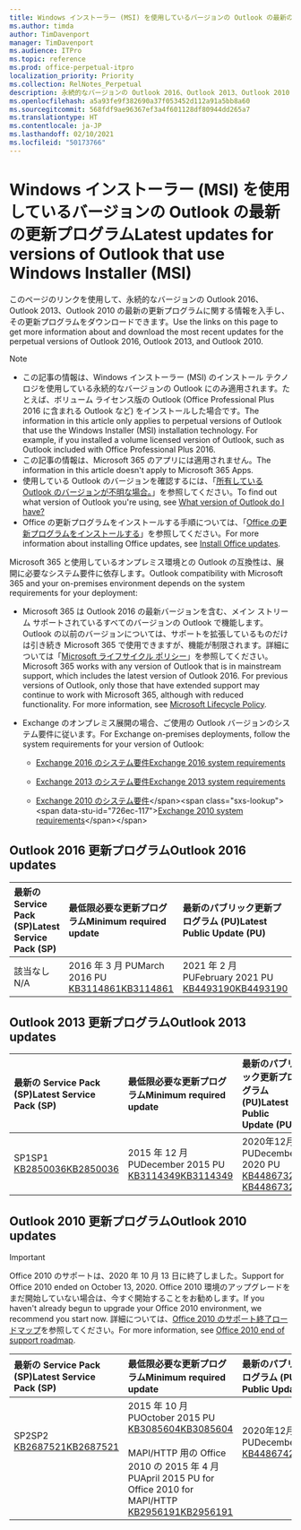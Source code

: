 ```yaml
---
title: Windows インストーラー (MSI) を使用しているバージョンの Outlook の最新の更新プログラム
ms.author: timda
author: TimDavenport
manager: TimDavenport
ms.audience: ITPro
ms.topic: reference
ms.prod: office-perpetual-itpro
localization_priority: Priority
ms.collection: RelNotes_Perpetual
description: 永続的なバージョンの Outlook 2016、Outlook 2013、Outlook 2010 の最新の更新プログラムに関する情報へのリンクを IT 技術者に提供します
ms.openlocfilehash: a5a93fe9f382690a37f053452d112a91a5bb8a60
ms.sourcegitcommit: 568fdf9ae96367ef3a4f601128df80944dd265a7
ms.translationtype: HT
ms.contentlocale: ja-JP
ms.lasthandoff: 02/10/2021
ms.locfileid: "50173766"
---
```

# <a name="latest-updates-for-versions-of-outlook-that-use-windows-installer-msi"></a><span data-ttu-id="726ec-103">Windows インストーラー (MSI) を使用しているバージョンの Outlook の最新の更新プログラム</span><span class="sxs-lookup"><span data-stu-id="726ec-103">Latest updates for versions of Outlook that use Windows Installer (MSI)</span></span>

<span data-ttu-id="726ec-104">このページのリンクを使用して、永続的なバージョンの Outlook 2016、Outlook 2013、Outlook 2010 の最新の更新プログラムに関する情報を入手し、その更新プログラムをダウンロードできます。</span><span class="sxs-lookup"><span data-stu-id="726ec-104">Use the links on this page to get more information about and download the most recent updates for the perpetual versions of Outlook 2016, Outlook 2013, and Outlook 2010.</span></span>
  
> [!NOTE]
> - <span data-ttu-id="726ec-p101">この記事の情報は、Windows インストーラー (MSI) のインストール テクノロジを使用している永続的なバージョンの Outlook にのみ適用されます。たとえば、ボリューム ライセンス版の Outlook (Office Professional Plus 2016 に含まれる Outlook など) をインストールした場合です。</span><span class="sxs-lookup"><span data-stu-id="726ec-p101">The information in this article only applies to perpetual versions of Outlook that use the Windows Installer (MSI) installation technology. For example, if you installed a volume licensed version of Outlook, such as Outlook included with Office Professional Plus 2016.</span></span>
> - <span data-ttu-id="726ec-107">この記事の情報は、Microsoft 365 のアプリには適用されません。</span><span class="sxs-lookup"><span data-stu-id="726ec-107">The information in this article doesn't apply to Microsoft 365 Apps.</span></span>
> - <span data-ttu-id="726ec-108">使用している Outlook のバージョンを確認するには、「[所有している Outlook のバージョンが不明な場合。](https://support.office.com/article/b3a9568c-edb5-42b9-9825-d48d82b2257c)」を参照してください。</span><span class="sxs-lookup"><span data-stu-id="726ec-108">To find out what version of Outlook you're using, see [What version of Outlook do I have?](https://support.office.com/article/b3a9568c-edb5-42b9-9825-d48d82b2257c)</span></span>
> - <span data-ttu-id="726ec-109">Office の更新プログラムをインストールする手順については、「[Office の更新プログラムをインストールする](https://support.office.com/article/2ab296f3-7f03-43a2-8e50-46de917611c5)」を参照してください。</span><span class="sxs-lookup"><span data-stu-id="726ec-109">For more information about installing Office updates, see [Install Office updates](https://support.office.com/article/2ab296f3-7f03-43a2-8e50-46de917611c5).</span></span> 
  
<span data-ttu-id="726ec-110">Microsoft 365 と使用しているオンプレミス環境との Outlook の互換性は、展開に必要なシステム要件に依存します。</span><span class="sxs-lookup"><span data-stu-id="726ec-110">Outlook compatibility with Microsoft 365 and your on-premises environment depends on the system requirements for your deployment:</span></span>
  
- <span data-ttu-id="726ec-p102">Microsoft 365 は Outlook 2016 の最新バージョンを含む、メイン ストリーム サポートされているすべてのバージョンの Outlook で機能します。Outlook の以前のバージョンについては、サポートを拡張しているものだけは引き続き Microsoft 365 で使用できますが、機能が制限されます。詳細については「[Microsoft ライフサイクル ポリシー](https://support.microsoft.com/lifecycle)」を参照してください。</span><span class="sxs-lookup"><span data-stu-id="726ec-p102">Microsoft 365 works with any version of Outlook that is in mainstream support, which includes the latest version of Outlook 2016. For previous versions of Outlook, only those that have extended support may continue to work with Microsoft 365, although with reduced functionality. For more information, see [Microsoft Lifecycle Policy](https://support.microsoft.com/lifecycle).</span></span>
    
- <span data-ttu-id="726ec-114">Exchange のオンプレミス展開の場合、ご使用の Outlook バージョンのシステム要件に従います。</span><span class="sxs-lookup"><span data-stu-id="726ec-114">For Exchange on-premises deployments, follow the system requirements for your version of Outlook:</span></span>
    
  - [<span data-ttu-id="726ec-115">Exchange 2016 のシステム要件</span><span class="sxs-lookup"><span data-stu-id="726ec-115">Exchange 2016 system requirements</span></span>](https://docs.microsoft.com/Exchange/plan-and-deploy/system-requirements)
    
  - [<span data-ttu-id="726ec-116">Exchange 2013 のシステム要件</span><span class="sxs-lookup"><span data-stu-id="726ec-116">Exchange 2013 system requirements</span></span>](https://docs.microsoft.com/exchange/exchange-2013-system-requirements-exchange-2013-help)
    
  - <span data-ttu-id="726ec-117">[Exchange 2010 のシステム要件](https://docs.microsoft.com/previous-versions/office/exchange-server-2010/aa996719(v=exchg.141))</span><span class="sxs-lookup"><span data-stu-id="726ec-117">[Exchange 2010 system requirements](https://docs.microsoft.com/previous-versions/office/exchange-server-2010/aa996719(v=exchg.141))</span></span>

   
## <a name="outlook-2016-updates"></a><span data-ttu-id="726ec-118">Outlook 2016 更新プログラム</span><span class="sxs-lookup"><span data-stu-id="726ec-118">Outlook 2016 updates</span></span>

|<span data-ttu-id="726ec-119">**最新の Service Pack (SP)**</span><span class="sxs-lookup"><span data-stu-id="726ec-119">**Latest Service Pack (SP)**</span></span>|<span data-ttu-id="726ec-120">**最低限必要な更新プログラム**</span><span class="sxs-lookup"><span data-stu-id="726ec-120">**Minimum required update**</span></span>|<span data-ttu-id="726ec-121">**最新のパブリック更新プログラム (PU)**</span><span class="sxs-lookup"><span data-stu-id="726ec-121">**Latest Public Update (PU)**</span></span>|
|:-----|:-----|:-----|
|<span data-ttu-id="726ec-122">該当なし</span><span class="sxs-lookup"><span data-stu-id="726ec-122">N/A</span></span>  <br/> |<span data-ttu-id="726ec-123">2016 年 3 月 PU</span><span class="sxs-lookup"><span data-stu-id="726ec-123">March 2016 PU</span></span> <br/>[<span data-ttu-id="726ec-124">KB3114861</span><span class="sxs-lookup"><span data-stu-id="726ec-124">KB3114861</span></span>](https://support.microsoft.com/help/3114861) <br/> |<span data-ttu-id="726ec-125">2021 年 2 月 PU</span><span class="sxs-lookup"><span data-stu-id="726ec-125">February 2021 PU</span></span> <br/>[<span data-ttu-id="726ec-126">KB4493190</span><span class="sxs-lookup"><span data-stu-id="726ec-126">KB4493190</span></span>](https://support.microsoft.com/help/4493190) 

## <a name="outlook-2013-updates"></a><span data-ttu-id="726ec-127">Outlook 2013 更新プログラム</span><span class="sxs-lookup"><span data-stu-id="726ec-127">Outlook 2013 updates</span></span>

|<span data-ttu-id="726ec-128">**最新の Service Pack (SP)**</span><span class="sxs-lookup"><span data-stu-id="726ec-128">**Latest Service Pack (SP)**</span></span>|<span data-ttu-id="726ec-129">**最低限必要な更新プログラム**</span><span class="sxs-lookup"><span data-stu-id="726ec-129">**Minimum required update**</span></span>|<span data-ttu-id="726ec-130">**最新のパブリック更新プログラム (PU)**</span><span class="sxs-lookup"><span data-stu-id="726ec-130">**Latest Public Update (PU)**</span></span>|
|:-----|:-----|:-----|
|<span data-ttu-id="726ec-131">SP1</span><span class="sxs-lookup"><span data-stu-id="726ec-131">SP1</span></span>  <br/>[<span data-ttu-id="726ec-132">KB2850036</span><span class="sxs-lookup"><span data-stu-id="726ec-132">KB2850036</span></span>](https://go.microsoft.com/fwlink/p/?LinkId=512538) <br/> |<span data-ttu-id="726ec-133">2015 年 12 月 PU</span><span class="sxs-lookup"><span data-stu-id="726ec-133">December 2015 PU</span></span> <br/>[<span data-ttu-id="726ec-134">KB3114349</span><span class="sxs-lookup"><span data-stu-id="726ec-134">KB3114349</span></span>](https://support.microsoft.com/kb/3114349) <br/> |<span data-ttu-id="726ec-135">2020年12月 PU</span><span class="sxs-lookup"><span data-stu-id="726ec-135">December 2020 PU</span></span> <br/>[<span data-ttu-id="726ec-136">KB4486732 </span><span class="sxs-lookup"><span data-stu-id="726ec-136">KB4486732 </span></span>](https://support.microsoft.com/help/4486732 )  |
   
## <a name="outlook-2010-updates"></a><span data-ttu-id="726ec-137">Outlook 2010 更新プログラム</span><span class="sxs-lookup"><span data-stu-id="726ec-137">Outlook 2010 updates</span></span>
> [!IMPORTANT]
> <span data-ttu-id="726ec-138">Office 2010 のサポートは、2020 年 10 月 13 日に終了しました。</span><span class="sxs-lookup"><span data-stu-id="726ec-138">Support for Office 2010 ended on October 13, 2020.</span></span> <span data-ttu-id="726ec-139">Office 2010 環境のアップグレードをまだ開始していない場合は、今すぐ開始することをお勧めします。</span><span class="sxs-lookup"><span data-stu-id="726ec-139">If you haven't already begun to upgrade your Office 2010 environment, we recommend you start now.</span></span> <span data-ttu-id="726ec-140">詳細については、[Office 2010 のサポート終了ロードマップ](https://docs.microsoft.com/DeployOffice/office-2010-end-support-roadmap)を参照してください。</span><span class="sxs-lookup"><span data-stu-id="726ec-140">For more information, see [Office 2010 end of support roadmap](https://docs.microsoft.com/DeployOffice/office-2010-end-support-roadmap).</span></span>

|<span data-ttu-id="726ec-141">**最新の Service Pack (SP)**</span><span class="sxs-lookup"><span data-stu-id="726ec-141">**Latest Service Pack (SP)**</span></span>|<span data-ttu-id="726ec-142">**最低限必要な更新プログラム**</span><span class="sxs-lookup"><span data-stu-id="726ec-142">**Minimum required update**</span></span>|<span data-ttu-id="726ec-143">**最新のパブリック更新プログラム (PU)**</span><span class="sxs-lookup"><span data-stu-id="726ec-143">**Latest Public Update (PU)**</span></span>|
|:-----|:-----|:-----|
|<span data-ttu-id="726ec-144">SP2</span><span class="sxs-lookup"><span data-stu-id="726ec-144">SP2</span></span> <br/>[<span data-ttu-id="726ec-145">KB2687521</span><span class="sxs-lookup"><span data-stu-id="726ec-145">KB2687521</span></span>](https://go.microsoft.com/fwlink/p/?LinkId=512542) <br><br><br><br/> |<span data-ttu-id="726ec-146">2015 年 10 月 PU</span><span class="sxs-lookup"><span data-stu-id="726ec-146">October 2015 PU</span></span> <br/> [<span data-ttu-id="726ec-147">KB3085604</span><span class="sxs-lookup"><span data-stu-id="726ec-147">KB3085604</span></span>](https://support.microsoft.com/kb/3085604) <br/><br/>  <span data-ttu-id="726ec-148">MAPI/HTTP 用の Office 2010 の 2015 年 4 月 PU</span><span class="sxs-lookup"><span data-stu-id="726ec-148">April 2015 PU for Office 2010 for MAPI/HTTP</span></span> <br/> [<span data-ttu-id="726ec-149">KB2956191</span><span class="sxs-lookup"><span data-stu-id="726ec-149">KB2956191</span></span>](https://support.microsoft.com/help/2956191/april-14-2015-update-for-office-2010-kb2956191) <br/> |<span data-ttu-id="726ec-150">2020年12月 PU</span><span class="sxs-lookup"><span data-stu-id="726ec-150">December 2020 PU</span></span> <br/>[<span data-ttu-id="726ec-151">KB4486742</span><span class="sxs-lookup"><span data-stu-id="726ec-151">KB4486742</span></span>](https://support.microsoft.com/help/4486742) <br><br><br><br/>|
   

